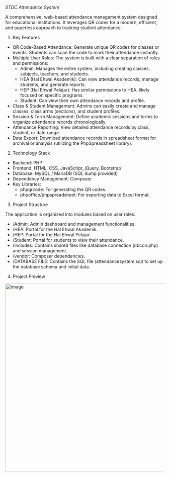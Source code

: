 *STDC Attendance System*

  A comprehensive, web-based attendance management system designed for educational
  institutions. It leverages QR codes for a modern, efficient, and paperless approach to
  tracking student attendance.

  1) Key Features

   * QR Code-Based Attendance: Generate unique QR codes for classes or events. Students can
     scan the code to mark their attendance instantly.
   * Multiple User Roles: The system is built with a clear separation of roles and
     permissions:
       * Admin: Manages the entire system, including creating classes, subjects, teachers,
         and students.
       * HEA (Hal Ehwal Akademik): Can view attendance records, manage students, and
         generate reports.
       * HEP (Hal Ehwal Pelajar): Has similar permissions to HEA, likely focused on
         specific programs.
       * Student: Can view their own attendance records and profile.
   * Class & Student Management: Admins can easily create and manage classes, class arms
     (sections), and student profiles.
   * Session & Term Management: Define academic sessions and terms to organize attendance
     records chronologically.
   * Attendance Reporting: View detailed attendance records by class, student, or date range.
   * Data Export: Download attendance records in spreadsheet format for archival or analysis
     (utilizing the PhpSpreadsheet library).

  2) Technology Stack

   * Backend: PHP
   * Frontend: HTML, CSS, JavaScript, jQuery, Bootstrap
   * Database: MySQL / MariaDB (SQL dump provided)
   * Dependency Management: Composer
   * Key Libraries:
       * phpqrcode: For generating the QR codes.
       * phpoffice/phpspreadsheet: For exporting data to Excel format.

  3) Project Structure

  The application is organized into modules based on user roles:

   * /Admin: Admin dashboard and management functionalities.
   * /HEA: Portal for the Hal Ehwal Akademik.
   * /HEP: Portal for the Hal Ehwal Pelajar.
   * /Student: Portal for students to view their attendance.
   * /Includes: Contains shared files like database connection (dbcon.php) and session
     management.
   * /vendor: Composer dependencies.
   * /DATABASE FILE: Contains the SQL file (attendancesystem.sql) to set up the database
     schema and initial data.
     
  4)  Project Preview

 <img width="800" height="600" alt="image" src="https://github.com/user-attachments/assets/546667e9-9d96-4f87-bcaa-fd8f310ea06f" />





